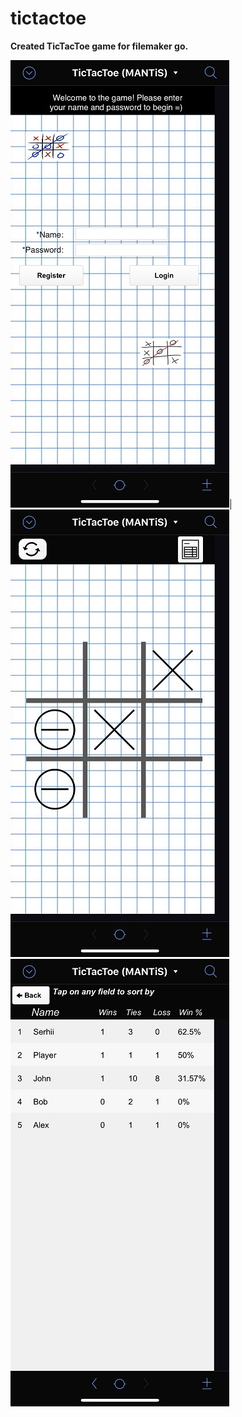 # tictactoe

__Created TicTacToe game for filemaker go.__

![Vertical layout](https://github.com/MANT-i-S/tictactoe/blob/master/IMG_E1419.JPG)|![Vertical layout](https://github.com/MANT-i-S/tictactoe/blob/master/IMG_E1420.JPG)
![Landscape layout](https://github.com/MANT-i-S/tictactoe/blob/master/IMG_E1421.JPG)
